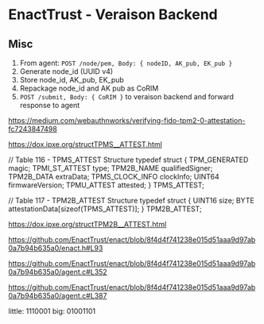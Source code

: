 # EnactTrust - Veraison Backend

## Misc

1. From agent: `POST /node/pem, Body: { nodeID, AK_pub, EK_pub }`
2. Generate node_id (UUID v4)
3. Store node_id, AK_pub, EK_pub
4. Repackage node_id and AK pub as CoRIM
5. `POST /submit, Body: { CoRIM }` to veraison backend and forward response to agent


https://medium.com/webauthnworks/verifying-fido-tpm2-0-attestation-fc7243847498

https://dox.ipxe.org/structTPMS__ATTEST.html


// Table 116 - TPMS_ATTEST Structure
 typedef struct {
   TPM_GENERATED   magic;
   TPMI_ST_ATTEST  type;
   TPM2B_NAME      qualifiedSigner;
   TPM2B_DATA      extraData;
   TPMS_CLOCK_INFO clockInfo;
   UINT64          firmwareVersion;
   TPMU_ATTEST     attested;
 } TPMS_ATTEST;
 
 // Table 117 - TPM2B_ATTEST Structure
 typedef struct {
   UINT16 size;
   BYTE   attestationData[sizeof(TPMS_ATTEST)];
 } TPM2B_ATTEST;


https://dox.ipxe.org/structTPM2B__ATTEST.html

https://github.com/EnactTrust/enact/blob/8f4d4f741238e015d51aaa9d97ab0a7b94b635a0/enact.h#L93

https://github.com/EnactTrust/enact/blob/8f4d4f741238e015d51aaa9d97ab0a7b94b635a0/agent.c#L352


https://github.com/EnactTrust/enact/blob/8f4d4f741238e015d51aaa9d97ab0a7b94b635a0/agent.c#L387


little: 1110001
big: 01001101